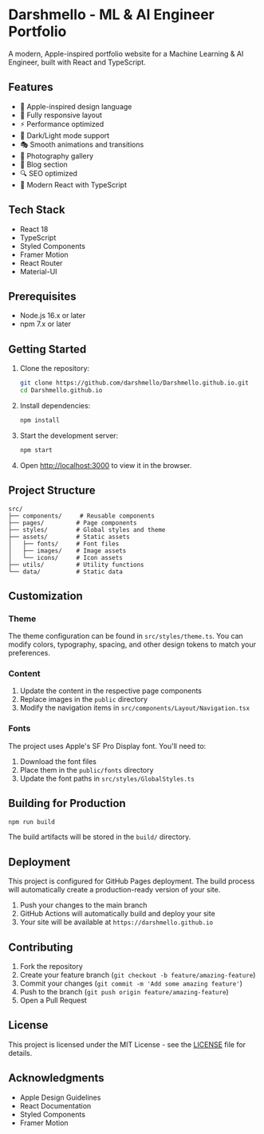 # Darshmello - ML & AI Engineer Portfolio

A modern, Apple-inspired portfolio website for a Machine Learning & AI Engineer, built with React and TypeScript.

## Features

- 🎨 Apple-inspired design language
- 📱 Fully responsive layout
- ⚡ Performance optimized
- 🌙 Dark/Light mode support
- 🎭 Smooth animations and transitions
- 📸 Photography gallery
- 📝 Blog section
- 🔍 SEO optimized
- 🚀 Modern React with TypeScript

## Tech Stack

- React 18
- TypeScript
- Styled Components
- Framer Motion
- React Router
- Material-UI

## Prerequisites

- Node.js 16.x or later
- npm 7.x or later

## Getting Started

1. Clone the repository:
   ```bash
   git clone https://github.com/darshmello/Darshmello.github.io.git
   cd Darshmello.github.io
   ```

2. Install dependencies:
   ```bash
   npm install
   ```

3. Start the development server:
   ```bash
   npm start
   ```

4. Open [http://localhost:3000](http://localhost:3000) to view it in the browser.

## Project Structure

```
src/
├── components/     # Reusable components
├── pages/         # Page components
├── styles/        # Global styles and theme
├── assets/        # Static assets
│   ├── fonts/     # Font files
│   ├── images/    # Image assets
│   └── icons/     # Icon assets
├── utils/         # Utility functions
└── data/          # Static data
```

## Customization

### Theme

The theme configuration can be found in `src/styles/theme.ts`. You can modify colors, typography, spacing, and other design tokens to match your preferences.

### Content

1. Update the content in the respective page components
2. Replace images in the `public` directory
3. Modify the navigation items in `src/components/Layout/Navigation.tsx`

### Fonts

The project uses Apple's SF Pro Display font. You'll need to:

1. Download the font files
2. Place them in the `public/fonts` directory
3. Update the font paths in `src/styles/GlobalStyles.ts`

## Building for Production

```bash
npm run build
```

The build artifacts will be stored in the `build/` directory.

## Deployment

This project is configured for GitHub Pages deployment. The build process will automatically create a production-ready version of your site.

1. Push your changes to the main branch
2. GitHub Actions will automatically build and deploy your site
3. Your site will be available at `https://darshmello.github.io`

## Contributing

1. Fork the repository
2. Create your feature branch (`git checkout -b feature/amazing-feature`)
3. Commit your changes (`git commit -m 'Add some amazing feature'`)
4. Push to the branch (`git push origin feature/amazing-feature`)
5. Open a Pull Request

## License

This project is licensed under the MIT License - see the [LICENSE](LICENSE) file for details.

## Acknowledgments

- Apple Design Guidelines
- React Documentation
- Styled Components
- Framer Motion
